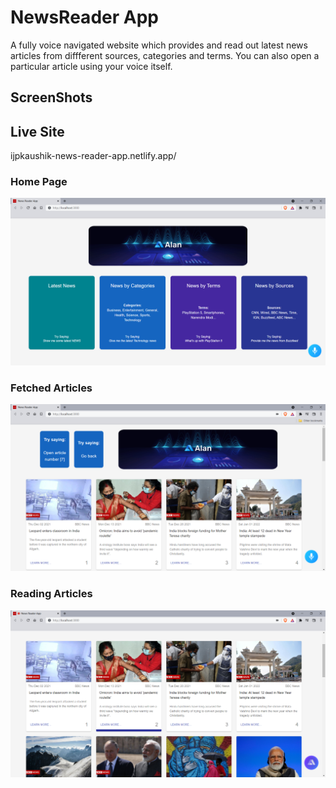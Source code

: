 # NewsReader App
A fully voice navigated website which provides and read out latest news articles from diffferent sources, categories and terms. You can also open a particular article using your voice itself.

## ScreenShots

## Live Site
ijpkaushik-news-reader-app.netlify.app/

### Home Page
<img src ="https://github.com/ijpkaushik/NewsReaderApp/blob/master/Screenshots/HomePage.png" height=auto width=800 />

### Fetched Articles
<img src="https://github.com/ijpkaushik/NewsReaderApp/blob/master/Screenshots/FetchedArticles.png" height=auto width=800 />

### Reading Articles
<img src ="https://github.com/ijpkaushik/NewsReaderApp/blob/master/Screenshots/ReadingArticle.png" height=auto width=800 />
